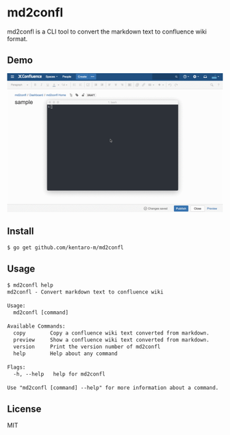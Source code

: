 # md2confl
md2confl is a CLI tool to convert the markdown text to confluence wiki format.

## Demo
![](./demo.gif)

## Install
```
$ go get github.com/kentaro-m/md2confl
```

## Usage
```
$ md2confl help
md2confl - Convert markdown text to confluence wiki

Usage:
  md2confl [command]

Available Commands:
  copy        Copy a confluence wiki text converted from markdown.
  preview     Show a confluence wiki text converted from markdown.
  version     Print the version number of md2confl
  help        Help about any command

Flags:
  -h, --help   help for md2confl

Use "md2confl [command] --help" for more information about a command.
```

## License
MIT
